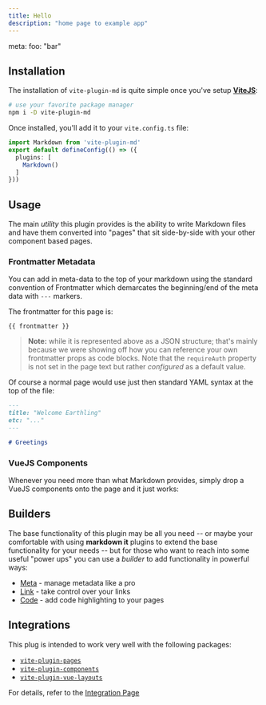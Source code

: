 ```yaml
---
title: Hello
description: "home page to example app"
---
```


<route lang="yaml">
meta:
  foo: "bar"
</route>

## Installation

The installation of `vite-plugin-md` is quite simple once you've setup [**ViteJS**](https://vitejs.dev/):

```sh
# use your favorite package manager
npm i -D vite-plugin-md
```

Once installed, you'll add it to your `vite.config.ts` file:

```ts
import Markdown from 'vite-plugin-md'
export default defineConfig(() => ({
  plugins: [
    Markdown()
  ]
}))
```

## Usage

The main _utility_ this plugin provides is the ability to write Markdown files and have them converted into "pages" that sit side-by-side with your other component based pages.

### Frontmatter Metadata

You can add in meta-data to the top of your markdown using the standard convention of Frontmatter which demarcates the beginning/end of the meta data with `---` markers.

The frontmatter for this page is:

```!json
{{ frontmatter }}
```

> **Note:** while it is represented above as a JSON structure; that's mainly because we were showing off how you can reference your own frontmatter props as code blocks. Note that the `requireAuth` property is not set in the page text but rather _configured_ as a default value.

Of course a normal page would use just then standard YAML syntax at the top of the file:

```md
---
title: "Welcome Earthling"
etc: "..."
---

# Greetings
```

### VueJS Components

Whenever you need more than what Markdown provides, simply drop a VueJS components onto the page and it just works:

<counter></counter>

## Builders

The base functionality of this plugin may be all you need -- or maybe your comfortable with using **markdown it** plugins to extend the base functionality for your needs -- but for those who want to reach into some useful "power ups" you can use a _builder_ to add functionality in powerful ways:

- [Meta](./meta-builder) - manage metadata like a pro
- [Link](./link-builder) - take control over your links
- [Code](./code-builder) - add code highlighting to your pages

## Integrations

This plug is intended to work very well with the following packages:

- [`vite-plugin-pages`](https://github.com/hannoeru/vite-plugin-pages)
- [`vite-plugin-components`](https://github.com/antfu/vite-plugin-components)
- [`vite-plugin-vue-layouts`](https://github.dev/JohnCampionJr/vite-plugin-vue-layouts)

For details, refer to the [Integration Page]()
